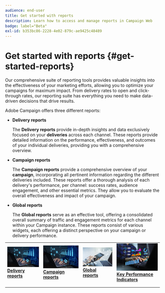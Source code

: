 ```yaml
---
audience: end-user
title: Get started with reports
description: Learn how to access and manage reports in Campaign Web
badge: label="Beta"
exl-id: b353bc86-2228-4e02-879c-ae9425c48489
---
```

# Get started with reports {#get-started-reports}

Our comprehensive suite of reporting tools provides valuable insights into the effectiveness of your marketing efforts, allowing you to optimize your campaigns for maximum impact. From delivery rates to open and click-through rates, our reporting suite has everything you need to make data-driven decisions that drive results.​

Adobe Campaign offers three different reports:

* **Delivery reports**
    
    The **Delivery reports** provide in-depth insights and data exclusively focused on your **deliveries** across each channel. These reports provide detailed information on the performance, effectiveness, and outcomes of your individual deliveries, providing you with a comprehensive overview.


* **Campaign reports**

    The **Campaign reports** provide a comprehensive overview of your **campaign**, incorporating all pertinent information regarding the different deliveries included. These reports offer a thorough analysis of each delivery's performance, per channel: success rates, audience engagement, and other essential metrics. They allow you to evaluate the overall effectiveness and impact of your campaign. 


* **Global reports**

    The **Global reports** serve as an effective tool, offering a consolidated overall summary of traffic and engagement metrics for each channel within your Campaign instance. These reports consist of various widgets, each offering a distinct perspective on your campaign or delivery performance.

<table style="table-layout:fixed"><tr style="border: 0;">
<td>
<a href="campaign-reports.md">
<img alt="Lead" src="assets/do-not-localize/campaign_report.jpeg">
</a>
<div><a href="delivery-reports.md"><strong>Delivery reports</strong>
</div>
<p>
</td>
<td>
<a href="campaign-reports.md">
<img alt="Validation" src="assets/do-not-localize/campaign_report.jpeg">
</a>
<div>
<a href="campaign-reports.md"><strong>Campaign reports</strong></a>
</div>
<p>
</td>
<td>
<a href="campaign-reports.md">
<img alt="Infrequent" src="assets/do-not-localize/push_report.jpeg">
</a>
<div>
<a href="global-report-gs.md"><strong> Global reports<strong></strong></a>
</div>
<p></td>
<td>
<a href="kpis.md">
<img alt="Validation" src="assets/do-not-localize/kpis.jpeg">
</a>
<div>
<a href="kpis.md"><strong>Key Performance Indicators</strong></a>
</div>
<p>
</td>
</tr></table>
